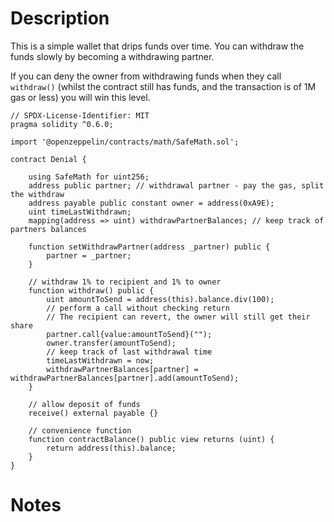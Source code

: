 # Description

This is a simple wallet that drips funds over time. You can withdraw the funds slowly by becoming a withdrawing partner.

If you can deny the owner from withdrawing funds when they call `withdraw()` (whilst the contract still has funds, and the transaction is of 1M gas or less) you will win this level.

```solidity
// SPDX-License-Identifier: MIT
pragma solidity ^0.6.0;

import '@openzeppelin/contracts/math/SafeMath.sol';

contract Denial {

    using SafeMath for uint256;
    address public partner; // withdrawal partner - pay the gas, split the withdraw
    address payable public constant owner = address(0xA9E);
    uint timeLastWithdrawn;
    mapping(address => uint) withdrawPartnerBalances; // keep track of partners balances

    function setWithdrawPartner(address _partner) public {
        partner = _partner;
    }

    // withdraw 1% to recipient and 1% to owner
    function withdraw() public {
        uint amountToSend = address(this).balance.div(100);
        // perform a call without checking return
        // The recipient can revert, the owner will still get their share
        partner.call{value:amountToSend}("");
        owner.transfer(amountToSend);
        // keep track of last withdrawal time
        timeLastWithdrawn = now;
        withdrawPartnerBalances[partner] = withdrawPartnerBalances[partner].add(amountToSend);
    }

    // allow deposit of funds
    receive() external payable {}

    // convenience function
    function contractBalance() public view returns (uint) {
        return address(this).balance;
    }
}
```

# Notes

